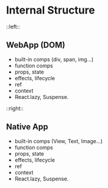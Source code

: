 # Internal Structure

::left::

## WebApp (DOM)

<ul>
  <li v-click="1">built-in comps (div, span, img...)</li>
  <li v-click="2">function comps</li>
  <li v-click="3">props, state</li>
  <li v-click="4">effects, lifecycle</li>
  <li v-click="5">ref</li>
  <li v-click="6">context</li>
  <li v-click="7">React.lazy, Suspense.</li>
</ul>

<Box v-click=8 x1=50 y1=35 x2=400 y2=60 color=green />
<Box v-click=9 x1=50 y1=65 x2=400 y2=260 color=darkgreen />

::right::

## Native App

<ul>
  <li v-click="1">built-in comps (View, Text, Image...)</li>
  <li v-click="2">function comps</li>
  <li v-click="3">props, state</li>
  <li v-click="4">effects, lifecycle</li>
  <li v-click="5">ref</li>
  <li v-click="6">context</li>
  <li v-click="7">React.lazy, Suspense.</li>
</ul>

<Box v-click=8 x1=50 y1=35 x2=400 y2=60 color=green />
<Box v-click=9 x1=50 y1=65 x2=400 y2=260 color=darkgreen />
